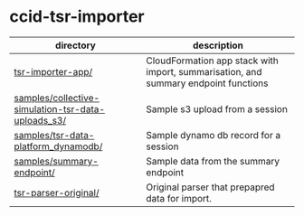 # ccid-tsr-importer

| directory                                                                                               | description                                                                         |
| ------------------------------------------------------------------------------------------------------- | ----------------------------------------------------------------------------------- |
| [tsr-importer-app/](tsr-importer-app/)                                                                  | CloudFormation app stack with import, summarisation, and summary endpoint functions |
| [samples/collective-simulation-tsr-data-uploads_s3/](samples/collective-simulation-tsr-data-uploads_s3) | Sample s3 upload from a session                                                     |
| [samples/tsr-data-platform_dynamodb/](samples/tsr-data-platform_dynamodb/)                              | Sample dynamo db record for a session                                               |
| [samples/summary-endpoint/](samples/summary-endpoint/)                                                  | Sample data from the summary endpoint                                               |
| [tsr-parser-original/](tsr-parser-original/)                                                            | Original parser that prepapred data for import.                                     |
